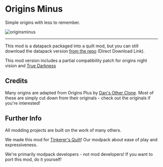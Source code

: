 # Origins Minus

Simple origins with less to remember.

![originsminus](https://user-images.githubusercontent.com/55819817/192087501-c157859b-1307-4de4-a88d-f2c61391edf9.png)

---

This mod is a datapack packaged into a quilt mod, but you can still download the datapack version [from the repo](https://download-directory.github.io/?url=https://github.com/sisby-folk/origins-minus/tree/main/src/main/resources) (Direct Download Link).

This mod version includes a partial compatibility patch for origins night vision and [True Darkness](https://modrinth.com/mod/true-darkness)


## Credits

Many origins are adapted from Origins Plus by [Dan's Other Clone](https://www.youtube.com/c/DansOtherClone/videos).
Most of these are simply cut down from their originals - check out the originals if you're interested!

## Further Info

All modding projects are built on the work of many others.

We made this mod for [Tinkerer's Quilt](https://modrinth.com/modpack/tinkerers-quilt)! Our modpack about ease of play and expressiveness.

We're primarily modpack developers - not mod developers! If you want to port this mod, do it yourself!
